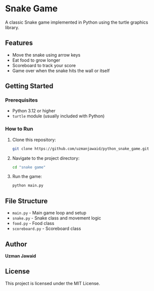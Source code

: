# Snake Game

A classic Snake game implemented in Python using the turtle graphics library.

## Features
- Move the snake using arrow keys
- Eat food to grow longer
- Scoreboard to track your score
- Game over when the snake hits the wall or itself

## Getting Started

### Prerequisites
- Python 3.12 or higher
- `turtle` module (usually included with Python)

### How to Run
1. Clone this repository:
   ```bash
   git clone https://github.com/uzmanjawaid/python_snake_game.git
   ```
2. Navigate to the project directory:
   ```bash
   cd "snake game"
   ```
3. Run the game:
   ```bash
   python main.py
   ```

## File Structure
- `main.py` - Main game loop and setup
- `snake.py` - Snake class and movement logic
- `food.py` - Food class
- `scoreboard.py` - Scoreboard class

## Author
**Uzman Jawaid**

## License
This project is licensed under the MIT License.
